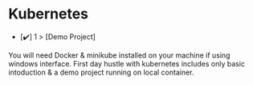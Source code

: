 # Kubernetes

- [✔️] 1 > [Demo Project]

You will need Docker & minikube installed on your machine if using windows interface.
First day hustle with kubernetes includes only basic intoduction & a demo project running on local container.
